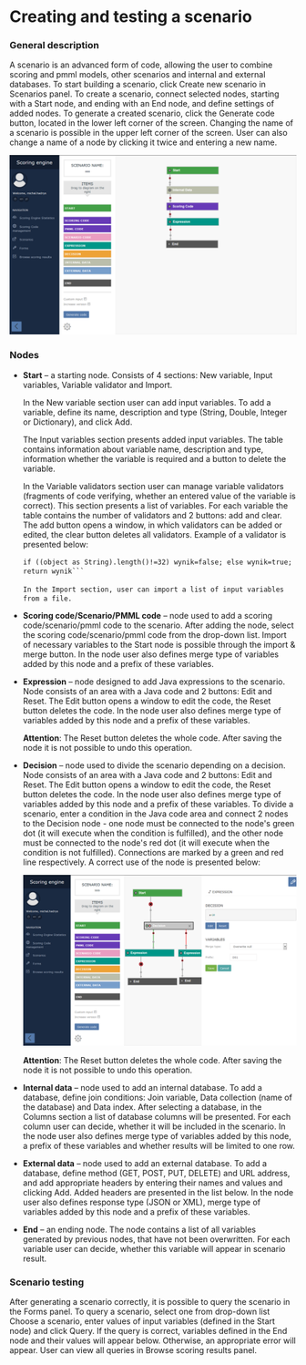 # Creating and testing a scenario #

### General description ###
A scenario is an advanced form of code, allowing the user to combine scoring and pmml models, other scenarios and internal and external databases. To start building a scenario, click Create new scenario in Scenarios panel. To create a scenario, connect selected nodes, starting with a Start node, and ending with an End node, and define settings of added nodes. To generate a created scenario, click the Generate code button, located in the lower left corner of the screen. Changing the name of a scenario is possible in the upper left corner of the screen. User can also change a name of a node by clicking it twice and entering a new name.

![Scenario view](images/Scenario.png "Scenario view")

### Nodes ###

- **Start** – a starting node. Consists of 4 sections: New variable, Input variables, Variable validator and Import.

	In the New variable section user can add input variables. To add a variable, define its name, description and type (String, Double, Integer or Dictionary), and click Add. 

	The Input variables section presents added input variables. The table contains information about variable name, description and type, information whether the variable is required and a button to delete the variable. 

	In the Variable validators section user can manage variable validators (fragments of code verifying, whether an entered value of the variable is correct). This section presents a list of variables. For each variable the table contains the number of validators and 2 buttons: add and clear. The add button opens a window, in which validators can be added or edited, the clear button deletes all validators.
	Example of a validator is presented below:

	```
	if ((object as String).length()!=32) wynik=false; else wynik=true; return wynik```

	In the Import section, user can import a list of input variables from a file.

- **Scoring code/Scenario/PMML code** – node used to add a scoring code/scenario/pmml code to the scenario. After adding the node, select the scoring code/scenario/pmml code from the drop-down list. Import of necessary variables to the Start node is possible through the import & merge button. In the node user also defines merge type of variables added by this node and a prefix of these variables.
- **Expression** – node designed to add Java expressions to the scenario. Node consists of an area with a Java code and 2 buttons: Edit and Reset. The Edit button opens a window to edit the code, the Reset button deletes the code. In the node user also defines merge type of variables added by this node and a prefix of these variables. 

	**Attention**: The Reset button deletes the whole code. After saving the node it is not possible to undo this operation.

- **Decision** – node used to divide the scenario depending on a decision. Node consists of an area with a Java code and 2 buttons: Edit and Reset. The Edit button opens a window to edit the code, the Reset button deletes the code. In the node user also defines merge type of variables added by this node and a prefix of these variables. To divide a scenario, enter a condition in the Java code area and connect 2 nodes to the Decision node - one node must be connected to the node's green dot (it will execute when the condition is fulfilled), and the other node must be connected to the node's red dot (it will execute when the condition is not fulfilled). Connections are marked by a green and red line respectively. A correct use of the node is presented below:

	![Decision node](images/Decision.png "Decision node")


	**Attention**: The Reset button deletes the whole code. After saving the node it is not possible to undo this operation.

- **Internal data** – node used to add an internal database. To add a database, define join conditions: Join variable, Data collection (name of the database) and Data index. After selecting a database, in the Columns section a list of database columns will be presented. For each column user can decide, whether it will be included in the scenario. In the node user also defines merge type of variables added by this node, a prefix of these variables and whether results will be limited to one row.

- **External data** – node used to add an external database. To add a database, define method (GET, POST, PUT, DELETE) and URL address, and add appropriate headers by entering their names and values and clicking Add. Added headers are presented in the list below. In the node user also defines response type (JSON or XML), merge type of variables added by this node and a prefix of these variables.

- **End** – an ending node. The node contains a list of all variables generated by previous nodes, that have not been overwritten. For each variable user can decide, whether this variable will appear in scenario result.

### Scenario testing ###
After generating a scenario correctly, it is possible to query the scenario in the Forms panel. To query a scenario, select one from drop-down list Choose a scenario, enter values of input variables (defined in the Start node) and click Query. If the query is correct, variables defined in the End node and their values will appear below. Otherwise, an appropriate error will appear. User can view all queries in Browse scoring results panel.
